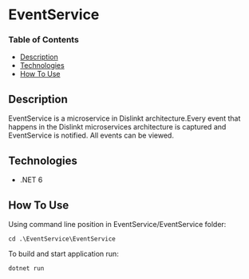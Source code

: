 # EventService

### Table of Contents

-   [Description](#description)
-   [Technologies](#technologies)
-   [How To Use](#how-to-use)


## Description

EventService is a microservice in Dislinkt architecture.Every event that happens in the Dislinkt microservices architecture is captured and EventService is notified. All events can be viewed.

## Technologies

-   .NET 6

## How To Use

Using command line position in EventService/EventService folder:

```
cd .\EventService\EventService
```
To build and start application run:

```
dotnet run
```
